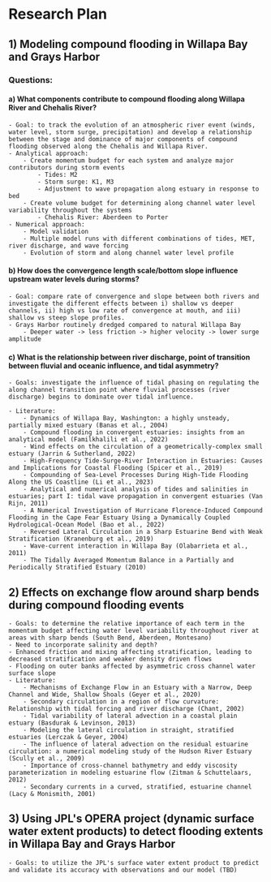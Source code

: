 # Research Plan
## 1) Modeling compound flooding in Willapa Bay and Grays Harbor
### Questions:
#### a) What components contribute to compound flooding along Willapa River and Chehalis River?
	- Goal: to track the evolution of an atmospheric river event (winds, water level, storm surge, precipitation) and develop a relationship between the stage and dominance of major components of compound flooding observed along the Chehalis and Willapa River.
	- Analytical approach:
		- Create momentum budget for each system and analyze major contributors during storm events
			- Tides: M2 
			- Storm surge: K1, M3
			- Adjustment to wave propagation along estuary in response to bed
		- Create volume budget for determining along channel water level variability throughout the systems
			- Chehalis River: Aberdeen to Porter
	- Numerical approach:
		- Model validation
		- Multiple model runs with different combinations of tides, MET, river discharge, and wave forcing
		- Evolution of storm and along channel water level profile

#### b) How does the convergence length scale/bottom slope influence upstream water levels during storms?
	- Goal: compare rate of convergence and slope between both rivers and investigate the different effects between i) shallow vs deeper channels, ii) high vs low rate of convergence at mouth, and iii) shallow vs steep slope profiles.
	- Grays Harbor routinely dredged compared to natural Willapa Bay
		- Deeper water -> less friction -> higher velocity -> lower surge amplitude

#### c) What is the relationship between river discharge, point of transition between fluvial and oceanic influence, and tidal asymmetry?
	- Goals: investigate the influence of tidal phasing on regulating the along channel transition point where fluvial processes (river discharge) begins to dominate over tidal influence. 

	- Literature:
		- Dynamics of Willapa Bay, Washington: a highly unsteady, partially mixed estuary (Banas et al., 2004)
		- Compound flooding in convergent estuaries: insights from an analytical model (Familkhalili et al., 2022)
		- Wind effects on the circulation of a geometrically-complex small estuary (Jarrin & Sutherland, 2022)
		- High-Frequency Tide-Surge-River Interaction in Estuaries: Causes and Implications for Coastal Flooding (Spicer et al., 2019)
		- Compounding of Sea-Level Processes During High-Tide Flooding Along the US Coastline (Li et al., 2023)
		- Analytical and numerical analysis of tides and salinities in estuaries; part I: tidal wave propagation in convergent estuaries (Van Rijn, 2011)
		- A Numerical Investigation of Hurricane Florence-Induced Compound Flooding in the Cape Fear Estuary Using a Dynamically Coupled Hydrological-Ocean Model (Bao et al., 2022)
		- Reversed Lateral Circulation in a Sharp Estuarine Bend with Weak Stratification (Kranenburg et al., 2019)
		- Wave-current interaction in Willapa Bay (Olabarrieta et al., 2011)
		- The Tidally Averaged Momentum Balance in a Partially and Periodically Stratified Estuary (2010)
		


## 2) Effects on exchange flow around sharp bends during compound flooding events
	- Goals: to determine the relative importance of each term in the momentum budget affecting water level variability throughout river at areas with sharp bends (South Bend, Aberdeen, Montesano)
	- Need to incorporate salinity and depth?
	- Enhanced friction and mixing affecting stratification, leading to decreased stratification and weaker density driven flows
	- Flooding on outer banks affected by asymmetric cross channel water surface slope
	- Literature:
		- Mechanisms of Exchange Flow in an Estuary with a Narrow, Deep Channel and Wide, Shallow Shoals (Geyer et al., 2020)
		- Secondary circulation in a region of flow curvature: Relationship with tidal forcing and river discharge (Chant, 2002)
		- Tidal variability of lateral advection in a coastal plain estuary (Basdurak & Levinson, 2013)
		- Modeling the lateral circulation in straight, stratified estuaries (Lerczak & Geyer, 2004)
		- The influence of lateral advection on the residual estuarine circulation: a numerical modeling study of the Hudson River Estuary (Scully et al., 2009)
		- Importance of cross-channel bathymetry and eddy viscosity parameterization in modeling estuarine flow (Zitman & Schuttelaars, 2012)
		- Secondary currents in a curved, stratified, estuarine channel (Lacy & Monismith, 2001)


## 3) Using JPL's OPERA project (dynamic surface water extent products) to detect flooding extents in Willapa Bay and Grays Harbor
	- Goals: to utilize the JPL's surface water extent product to predict and validate its accuracy with observations and our model (TBD)

